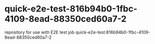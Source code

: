 # quick-e2e-test-816b94b0-1fbc-4109-8ead-88350ced60a7-2
repository for use with E2E test job quick-e2e-test:816b94b0-1fbc-4109-8ead-88350ced60a7-2
